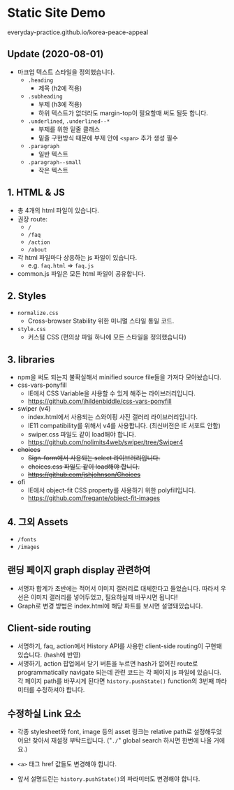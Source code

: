 # Static Site Demo

everyday-practice.github.io/korea-peace-appeal

## Update (2020-08-01)

- 마크업 텍스트 스타일을 정의했습니다.
  - `.heading`
    - 제목 (h2에 적용)
  - `.subheading`
    - 부제 (h3에 적용)
    - 하위 텍스트가 없더라도 margin-top이 필요할때 써도 될듯 합니다.
  - `.underlined`, `.underlined--*`
    - 부제를 위한 밑줄 클래스
    - 밑줄 구현방식 때문에 부제 안에 `<span>` 추가 생성 필수
  - `.paragraph`
    - 일반 텍스트
  - `.paragraph--small`
    - 작은 텍스트
  
## 1. HTML & JS

- 총 4개의 html 파일이 있습니다.
- 권장 route:
  - `/`
  - `/faq`
  - `/action`
  - `/about`
- 각 html 파일마다 상응하는 js 파일이 있습니다.
  - e.g. `faq.html` => `faq.js`
- common.js 파일은 모든 html 파일이 공유합니다.

## 2. Styles

- `normalize.css`
  - Cross-browser Stability 위한 미니멀 스타일 통일 코드.
- `style.css`
  - 커스텀 CSS (편의상 파일 하나에 모든 스타일을 정의했습니다)

## 3. libraries

- npm을 써도 되는지 불확실해서 minified source file들을 가져다 모아놨습니다.
- css-vars-ponyfill
  - IE에서 CSS Variable을 사용할 수 있게 해주는 라이브러리입니다.
  - https://github.com/jhildenbiddle/css-vars-ponyfill
- swiper (v4)
  - index.html에서 사용되는 스와이핑 사진 갤러리 라이브러리입니다.
  - IE11 compatibility를 위해서 v4를 사용합니다. (최신버전은 IE 서포트 안함)
  - swiper.css 파일도 같이 load해야 합니다.
  - https://github.com/nolimits4web/swiper/tree/Swiper4
- ~~choices~~
  - ~~Sign-form에서 사용되는 select 라이브러리입니다.~~
  - ~~choices.css 파일도 같이 load해야 합니다.~~
  - ~~https://github.com/jshjohnson/Choices~~
- ofi
  - IE에서 object-fit CSS property를 사용하기 위한 polyfill입니다.
  - https://github.com/fregante/object-fit-images

## 4. 그외 Assets

- `/fonts`
- `/images`

## 랜딩 페이지 graph display 관련하여

- 서명자 합계가 초반에는 적어서 이미지 갤러리로 대체한다고 들었습니다. 따라서 우선은 이미지 갤러리를 넣어두었고, 필요하실때 바꾸시면 됩니다!
- Graph로 변경 방법은 index.html에 해당 파트를 보시면 설명돼있습니다.

## Client-side routing

- 서명하기, faq, action에서 History API를 사용한 client-side routing이 구현돼있습니다. (hash에 반영)
- 서명하기, action 팝업에서 닫기 버튼을 누르면 hash가 없어진 route로 programmatically navigate 되는데 관련 코드는 각 페이지 js 파일에 있습니다. 각 페이지 path를 바꾸시게 된다면 `history.pushState()` function의 3번째 파라미터를 수정하셔야 합니다.

## 수정하실 Link 요소

- 각종 stylesheet와 font, image 등의 asset 링크는 relative path로 설정해두었어요! 찾아서 재설정 부탁드립니다. ("`./`" global search 하시면 한번에 나올 거에요.)

- `<a>` 태그 href 값들도 변경해야 합니다.

- 앞서 설명드린는 `history.pushState()`의 파라미터도 변경해야 합니다.
